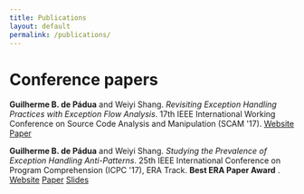 ```yaml
---
title: Publications
layout: default
permalink: /publications/
---
```

# Conference papers

**Guilherme B. de Pádua** and Weiyi Shang. *Revisiting Exception Handling Practices with Exception Flow Analysis*. 17th IEEE International Working Conference on Source Code Analysis and Manipulation (SCAM '17). [Website](/scam2017/) [Paper](/resources/scam2017-revisiting-eh_cr.pdf)

**Guilherme B. de Pádua** and Weiyi Shang. *Studying the Prevalence of Exception Handling Anti-Patterns*. 25th IEEE International Conference on Program Comprehension (ICPC '17), ERA Track. **Best ERA Paper Award** . [Website](/icpc2017/) [Paper](/resources/icpc2017-era_prevalence-eh-anti-patterns_cr.pdf) [Slides](https://www.slideshare.net/GuilhermePadua/ieee-icpc-2017-studying-the-prevalence-of-exception-handling-antipatterns)